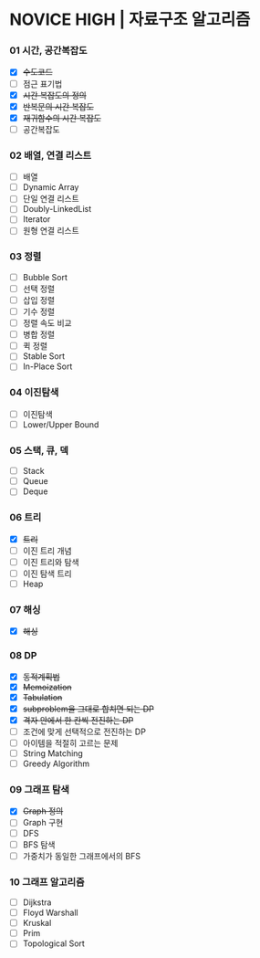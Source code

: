 # NOVICE HIGH | 자료구조 알고리즘

### 01 시간, 공간복잡도
- [x] ~~수도코드~~
- [ ] 점근 표기법
- [x] ~~시간 복잡도의 정의~~
- [x] ~~반복문의 시간 복잡도~~
- [x] ~~재귀함수의 시간 복잡도~~
- [ ] 공간복잡도

### 02 배열, 연결 리스트
- [ ] 배열
- [ ] Dynamic Array
- [ ] 단일 연결 리스트
- [ ] Doubly-LinkedList
- [ ] Iterator
- [ ] 원형 연결 리스트

### 03 정렬
- [ ] Bubble Sort
- [ ] 선택 정렬
- [ ] 삽입 정렬
- [ ] 기수 정렬
- [ ] 정렬 속도 비교
- [ ] 병합 정렬
- [ ] 퀵 정렬
- [ ] Stable Sort
- [ ] In-Place Sort

### 04 이진탐색
- [ ] 이진탐색
- [ ] Lower/Upper Bound

### 05 스택, 큐, 덱
- [ ] Stack
- [ ] Queue
- [ ] Deque
      
### 06 트리
- [x] ~~트리~~
- [ ] 이진 트리 개념
- [ ] 이진 트리와 탐색
- [ ] 이진 탐색 트리
- [ ] Heap
      
### 07 해싱
- [x] ~~해싱~~
      
### 08 DP
- [x] ~~동적계획법~~
- [x] ~~Memoization~~
- [x] ~~Tabulation~~
- [x] ~~subproblem을 그대로 합치면 되는 DP~~
- [x] ~~격자 안에서 한 칸씩 전진하는 DP~~
- [ ] 조건에 맞게 선택적으로 전진하는 DP
- [ ] 아이템을 적절히 고르는 문제
- [ ] String Matching
- [ ] Greedy Algorithm
      
### 09 그래프 탐색
- [x] ~~Graph 정의~~
- [ ] Graph 구현
- [ ] DFS
- [ ] BFS 탐색
- [ ] 가중치가 동일한 그래프에서의 BFS

### 10 그래프 알고리즘
- [ ] Dijkstra
- [ ] Floyd Warshall
- [ ] Kruskal
- [ ] Prim
- [ ] Topological Sort

